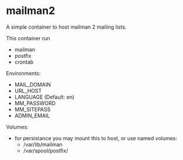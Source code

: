 # mailman2
A simple container to host mailman 2 mailing lists.

This container run 
- mailman
- postfix
- crontab
    
Environments:
- MAIL_DOMAIN
- URL_HOST
- LANGUAGE (Default: en)
- MM_PASSWORD
- MM_SITEPASS
- ADMIN_EMAIL

Volumes:
- for persistance you may mount this to host, or use named volumes:
  - /var/lib/mailman
  - /var/spool/postfix/